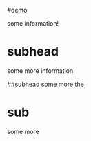 #demo

some information!
# subhead
some more information

##subhead
some more the 

# sub
some more 
